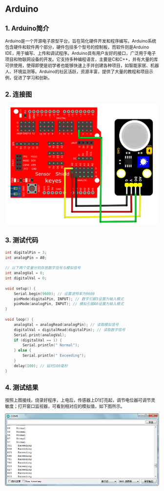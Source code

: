 # Arduino


## 1. Arduino简介  

Arduino是一个开源电子原型平台，旨在简化硬件开发和程序编写。Arduino系统包含硬件和软件两个部分，硬件包括多个型号的控制板，而软件则是Arduino IDE，用于编写、上传和调试程序。Arduino具有用户友好的接口，广泛用于电子项目和物联网设备的开发。它支持多种编程语言，主要是C和C++，并有大量的库可供使用，使得即使是初学者也能够快速上手并创建各种项目，如智能家居、机器人、环境监测等。Arduino的社区活跃，资源丰富，提供了大量的教程和项目示例，促进了学习和创新。  

## 2. 连接图  

![](media/187246d321cb2844b67188e2311a97c8.png)  

## 3. 测试代码  

```cpp  
int digitalPin = 3;  
int analogPin = A0;  

// 以下两个变量分别存放数字信号与模拟信号  
int analogVal = 0;  
int digitalVal = 0;  

void setup() {  
    Serial.begin(9600); // 设置波特率为9600  
    pinMode(digitalPin, INPUT); // 数字引脚3设置为输入模式  
    pinMode(analogPin, INPUT); // 模拟引脚A0设置为输入模式  
}  

void loop() {  
    analogVal = analogRead(analogPin); // 读取模拟信号  
    digitalVal = digitalRead(digitalPin); // 读取数字信号  
    Serial.print(analogVal);  
    if (digitalVal == 1) {  
        Serial.println(" Normal");  
    } else {  
        Serial.println(" Exceeding");  
    }  
    delay(100); // 延时100毫秒  
}  
```  

## 4. 测试结果  

按照上图接线，烧录好程序，上电后，传感器上D1灯亮起，调节电位器可调节灵敏度；打开窗口监视器，可看到相对应的模拟值，如下图所示。  

![](media/9d43b1e3ac65ace1051739b05dc3ca27.png)



